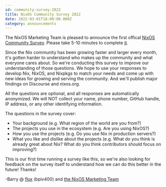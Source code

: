 ```yaml
---
id: community-survey-2022
title: NixOS Community Survey 2022 
date: 2022-03-01T18:00:00.000Z
category: announcements
---
```

The NixOS Marketing Team is pleased to announce the first offical [NixOS Community Survey](https://survey.nixos.org/2022). Please take 5-10 minutes to complete [it](https://survey.nixos.org/2022).

Since the Nix community has been growing faster and larger every month, it's gotten harder to understand who makes up the community and what everyone cares about. So we're conducting this survey to improve our understanding of those questions. We hope to use your responses to develop Nix, NixOS, and Nixpkgs to match your needs and come up with new ideas for growing and serving the community. And we'll publish major findings on Discourse and nixos.org.

All the questions are optional, and all responses are automatically anonymized. We will NOT collect your name, phone number, GitHub handle, IP address, or any other identifying information.

The questions in the survey cover:

*   Your background (e.g. What region of the world are you from?)
*   The projects you use in the ecosystem (e.g. Are you using NixOS?)
*   How you use the projects (e.g. Do you use Nix in production servers?)
*   What you like and dislike about the projects (e.g. What do you think is already great about Nix? What do you think contributors should focus on improving?)

This is our first time running a survey like this, so we're also looking for feedback on the survey itself to understand how we can do this better in the future! Thanks!

\-Barry @ [flox](https://floxdev.com) (bpiv400) and [the NixOS Marketing Team](/teams/marketing.html)
